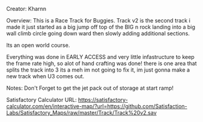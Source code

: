 Creator: Kharnn

Overview: This is a Race Track for Buggies. Track v2 is the second track i made it just started as a big jump off top of the BIG n rock landing into a big wall climb circle going down ward then slowly adding additional sections.

Its an open world course.

Everything was done in EARLY ACCESS and very little infastructure to keep the frame rate high, so alot of hand crafting was done!
there is one area that splits the track into 3 its a meh im not going to fix it, im just gonna make a new track when U3 comes out.

Notes: Don't Forget to get the jet pack out of storage at start ramp!

Satisfactory Calculator URL: https://satisfactory-calculator.com/en/interactive-map/?url=https://github.com/Satisfaction-Labs/Satisfactory_Maps/raw/master/Track/Track%20v2.sav

